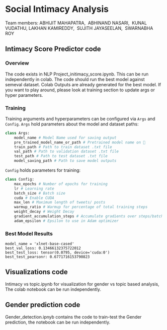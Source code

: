 # Social Intimacy Analysis

Team members: ABHIJIT MAHAPATRA, ​
ABHINAND NASARI, ​
KUNAL VUDATHU, ​
LAKHAN KAMIREDDY, ​
SUJITH JAYASEELAN, ​
SWARNABHA ROY

## Intimacy Score Predictor code

### Overview
The code exists in NLP Project_initimacy_score.ipynb. This can be run independently in colab. The code should run the best model against semeval dataset. Colab Outputs are already generated for the best model. If you want to play around, please look at training section to update args or hyper parameters.

### Training
Training arguments and hyperparameters can be configured via `Args` and `Config`.
`Args` hold parameters about the model and dataset paths:
```python
class Args:
    model_name # Model Name used for saving output
    pre_trained_model_name_or_path # Pretrained model name on 🤗
    train_path # Path to train dataset .txt file
    val_path # Path to validation dataset .txt file
    test_path # Path to test dataset .txt file
    model_saving_path # Path to save model outputs
```

`Config` holds parameters for training:
```python
class Config:
    max_epochs # Number of epochs for training
    lr # Learning rate 
    batch_size # Batch size
    cuda # Enable CUDA
    max_len # Maximum length of tweets/ posts
    warmup_ratio # Warmup for percentage of total training steps
    weight_decay # Weight Decay
    gradient_accumulation_steps # Accumulate gradients over steps/batches
    adam_epsilon # Epsilon to use in Adam optimizer
```

### Best Model Results
```
model_name = 'xlnet-base-cased'
best_val_loss: 0.13466132375722012
best_test_loss: tensor(0.0795, device='cuda:0')
best_test_pearsonr: 0.6771716153790823
```
## Visualizations code
Intimacy vs topic.ipynb for visualization for gender vs topic based analysis, The colab notebook can be run independently.

## Gender prediction code
Gender_detection.ipnyb contains the code to train-test the Gender prediction, the notebook can be run independently.
